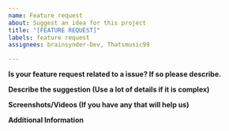 ```yaml
---
name: Feature request
about: Suggest an idea for this project
title: "[FEATURE REQUEST]"
labels: feature request
assignees: brainsynder-Dev, Thatsmusic99

---
```


**Is your feature request related to a issue? If so please describe.**


**Describe the suggestion (Use a lot of details if it is complex)**


**Screenshots/Videos (If you have any that will help us)**


**Additional Information**
